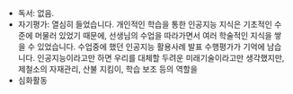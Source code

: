 - 독서: 없음.
- 자기평가: 열심히 들었습니다. 개인적인 학습을 통한 인공지능 지식은 기초적인 수준에 머물러 있었기 때문에, 선생님의 수업을 따라가면서 여러 학술적인 지식을 쌓을 수 있었습니다. 수업중에 했던 인공지능 활용사례 발표 수행평가가 기억에 남습니다. 인공지능이라고만 하면 우리를 대체할 두려운 미래기술이라고만 생각했지만, 제철소의 자재관리, 산불 지킴이, 학습 보조 등의 역할을
- 심화활동
<!--stackedit_data:
eyJoaXN0b3J5IjpbMzcwMjE4NjkzLDQwNjk0MDEzNywxNjE2NT
E5MTA4LC0xNzQwNzc2NzEyXX0=
-->